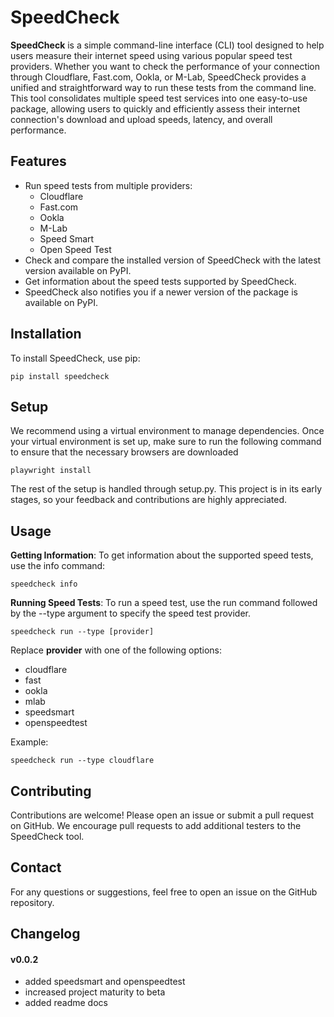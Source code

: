 # SpeedCheck

**SpeedCheck** is a simple command-line interface (CLI) tool designed to help users measure their internet speed using various popular speed test providers. Whether you want to check the performance of your connection through Cloudflare, Fast.com, Ookla, or M-Lab, SpeedCheck provides a unified and straightforward way to run these tests from the command line. This tool consolidates multiple speed test services into one easy-to-use package, allowing users to quickly and efficiently assess their internet connection's download and upload speeds, latency, and overall performance.


## Features

- Run speed tests from multiple providers:
  - Cloudflare
  - Fast.com
  - Ookla
  - M-Lab
  - Speed Smart
  - Open Speed Test
- Check and compare the installed version of SpeedCheck with the latest version available on PyPI.
- Get information about the speed tests supported by SpeedCheck.
- SpeedCheck also notifies you if a newer version of the package is available on PyPI.

## Installation

To install SpeedCheck, use pip:

```
pip install speedcheck
```

## Setup
We recommend using a virtual environment to manage dependencies. Once your virtual environment is set up, make sure to run the following command to ensure that the necessary browsers are downloaded

```
playwright install
```

The rest of the setup is handled through setup.py. This project is in its early stages, so your feedback and contributions are highly appreciated.

## Usage

**Getting Information**: To get information about the supported speed tests, use the info command:

```
speedcheck info
```

**Running Speed Tests**: To run a speed test, use the run command followed by the --type argument to specify the speed test provider.

```
speedcheck run --type [provider]
```

Replace **provider** with one of the following options:

* cloudflare
* fast
* ookla
* mlab
* speedsmart
* openspeedtest

Example:

```
speedcheck run --type cloudflare
```

## Contributing
Contributions are welcome! Please open an issue or submit a pull request on GitHub. We encourage pull requests to add additional testers to the SpeedCheck tool.

## Contact
For any questions or suggestions, feel free to open an issue on the GitHub repository.

## Changelog

#### v0.0.2
- added speedsmart and openspeedtest
- increased project maturity to beta
- added readme docs
